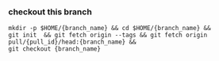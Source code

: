 ### checkout this branch
```
mkdir -p $HOME/{branch_name} && cd $HOME/{branch_name} &&
git init  && git fetch origin --tags && git fetch origin pull/{pull_id}/head:{branch_name} &&
git checkout {branch_name}
``` 
